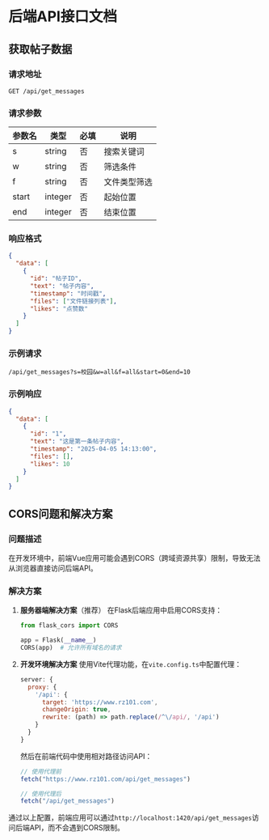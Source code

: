 # 后端API接口文档

## 获取帖子数据

### 请求地址
```
GET /api/get_messages
```

### 请求参数
| 参数名 | 类型 | 必填 | 说明 |
|--------|------|------|------|
| s | string | 否 | 搜索关键词 |
| w | string | 否 | 筛选条件 |
| f | string | 否 | 文件类型筛选 |
| start | integer | 否 | 起始位置 |
| end | integer | 否 | 结束位置 |

### 响应格式
```json
{
  "data": [
    {
      "id": "帖子ID",
      "text": "帖子内容",
      "timestamp": "时间戳",
      "files": ["文件链接列表"],
      "likes": "点赞数"
    }
  ]
}
```

### 示例请求
```
/api/get_messages?s=校园&w=all&f=all&start=0&end=10
```

### 示例响应
```json
{
  "data": [
    {
      "id": "1",
      "text": "这是第一条帖子内容",
      "timestamp": "2025-04-05 14:13:00",
      "files": [],
      "likes": 10
    }
  ]
}
```

## CORS问题和解决方案

### 问题描述
在开发环境中，前端Vue应用可能会遇到CORS（跨域资源共享）限制，导致无法从浏览器直接访问后端API。

### 解决方案

1. **服务器端解决方案**（推荐）
   在Flask后端应用中启用CORS支持：
   ```python
   from flask_cors import CORS
   
   app = Flask(__name__)
   CORS(app)  # 允许所有域名的请求
   ```

2. **开发环境解决方案**
   使用Vite代理功能，在`vite.config.ts`中配置代理：
   ```javascript
   server: {
     proxy: {
       '/api': {
         target: 'https://www.rz101.com',
         changeOrigin: true,
         rewrite: (path) => path.replace(/^\/api/, '/api')
       }
     }
   }
   ```

   然后在前端代码中使用相对路径访问API：
   ```javascript
   // 使用代理前
   fetch("https://www.rz101.com/api/get_messages")
   
   // 使用代理后
   fetch("/api/get_messages")
   ```

通过以上配置，前端应用可以通过`http://localhost:1420/api/get_messages`访问后端API，而不会遇到CORS限制。